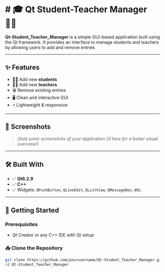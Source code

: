 # # 🎓 Qt Student-Teacher Manager 🧑‍🏫

**Qt-Student_Teacher_Manager** is a simple GUI-based application built using the Qt framework. It provides an interface to manage students and teachers by allowing users to add and remove entries

---

## ✨ Features

- 👨‍🎓 Add new **students**
- 👩‍🏫 Add new **teachers**
- 🗑️ Remove existing entries
- 🖥️ Clean and interactive GUI
- ⚡ Lightweight & responsive

---

## 📸 Screenshots

> *(Add some screenshots of your application UI here for a better visual overview!)*

---

## 🛠️ Built With

- ✅ **Qt6.2.9** 
- ✅ **C++** 
- ✅ Widgets: `QPushButton`, `QLineEdit`, `QListView`, `QMessageBox`, etc.

---

## 🚀 Getting Started

### Prerequisites

- Qt Creator or any C++ IDE with Qt setup


### 📥 Clone the Repository

```bash
git clone https://github.com/yourusername/Qt-Student_Teacher_Manager.git
cd Qt-Student_Teacher_Manager





